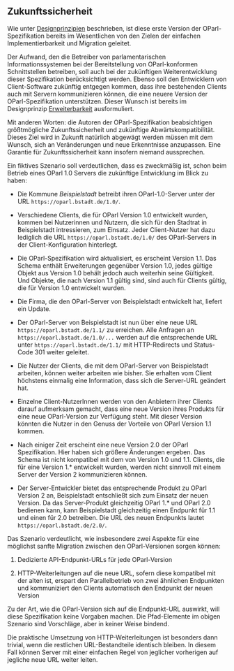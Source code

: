 Zukunftssicherheit
------------------

Wie unter [Designprinzipien](#designprinzipien) beschrieben, ist diese
erste Version der OParl-Spezifikation bereits im Wesentlichen von den
Zielen der einfachen Implementierbarkeit und Migration geleitet.

Der Aufwand, den die Betreiber von parlamentarischen Informationssystemen
bei der Bereitstellung von OParl-konformen Schnittstellen betreiben, soll
auch bei der zukünftigen Weiterentwicklung dieser Spezifikation
berücksichtigt werden. Ebenso soll den Entwicklern von Client-Software
zukünftig entgegen kommen, dass ihre bestehenden Clients auch mit Servern
kommunizieren können, die eine neuere Version der OParl-Spezifikation
unterstützen. Dieser Wunsch ist bereits im Designprinzip [Erweiterbarkeit](#erweiterbarkeit)
ausformuliert.

Mit anderen Worten: die Autoren der OParl-Spezifikation beabsichtigen
größtmögliche Zukunftssicherheit und zukünftige Abwärtskompatibilität.
Dieses Ziel wird in Zukunft natürlich abgewägt werden müssen mit
dem Wunsch, sich an Veränderungen und neue Erkenntnisse anzupassen. Eine
Garantie für Zukunftssicherheit kann insofern niemand aussprechen.

Ein fiktives Szenario soll verdeutlichen, dass es zweckmäßig ist, schon
beim Betrieb eines OParl 1.0 Servers die zukünftige Entwicklung im Blick
zu haben:

* Die Kommune *Beispielstadt* betreibt ihren OParl-1.0-Server unter
  der URL `https://oparl.bstadt.de/1.0/`.

* Verschiedene Clients, die für OParl Version 1.0 entwickelt wurden, kommen
  bei Nutzerinnen und Nutzern, die sich für den Stadtrat in Beispielstadt
  intressieren, zum Einsatz. Jeder Client-Nutzer hat dazu lediglich die 
  URL `https://oparl.bstadt.de/1.0/` des OParl-Servers in der Client-Konfiguration
  hinterlegt.

* Die OParl-Spezifikation wird aktualisiert, es erscheint
  Version 1.1. Das Schema enthält Erweiterungen gegenüber Version 1.0,
  jedes gültige Objekt aus Version 1.0 behält jedoch auch weiterhin seine
  Gültigkeit. Und Objekte, die nach Version 1.1 gültig sind, sind auch
  für Clients gültig, die für Version 1.0 entwickelt wurden.

* Die Firma, die den OParl-Server von Beispielstadt entwickelt hat,
  liefert ein Update.

* Der OParl-Server von Beispielstadt ist nun über eine neue URL
  `https://oparl.bstadt.de/1.1/` zu erreichen. Alle Anfragen an `https://oparl.bstadt.de/1.0/...`
  werden auf die entsprechende URL unter `https://oparl.bstadt.de/1.1/` mit
  HTTP-Redirects und Status-Code 301 weiter geleitet.

* Die Nutzer der Clients, die mit dem OParl-Server von Beispielstadt
  arbeiten, können weiter arbeiten wie bisher. Sie erhalten vom Client
  höchstens einmalig eine Information, dass sich die Server-URL geändert hat.

* Einzelne Client-NutzerInnen werden von den Anbietern ihrer Clients darauf
  aufmerksam gemacht, dass eine neue Version ihres Produkts für eine neue
  OParl-Version zur Verfügung steht. Mit dieser Version könnten die Nutzer
  in den Genuss der Vorteile von OParl Version 1.1 kommen.

* Nach einiger Zeit erscheint eine neue Version 2.0 der OParl Spezifikation.
  Hier haben sich größere Änderungen ergeben. Das Schema ist nicht kompatibel
  mit dem von Version 1.0 und 1.1. Clients, die für eine Version 1.* entwickelt
  wurden, werden nicht sinnvoll mit einem Server der Version 2 kommunizieren können.

* Der Server-Entwickler bietet das entsprechende Produkt zu OParl Version 2 an,
  Beispielstadt entschließt sich zum Einsatz der neuen Version. Da das Server-Produkt
  gleichzeitig OParl 1.* und OParl 2.0 bedienen kann, kann Beispielstadt gleichzeitig
  einen Endpunkt für 1.1 und einen für 2.0 betreiben. Die URL des neuen Endpunkts
  lautet `https://oparl.bstadt.de/2.0/`.

Das Szenario verdeutlicht, wie insbesondere zwei Aspekte für eine möglichst
sanfte Migration zwischen den OParl-Versionen sorgen können:

1. Dedizierte API-Endpunkt-URLs für jede OParl-Version

2. HTTP-Weiterleitungen auf die neue URL, sofern diese kompatibel mit der alten ist,
   erspart den Parallelbetrieb von zwei ähnlichen Endpunkten und kommuniziert
   den Clients automatisch den Endpunkt der neuen Version

Zu der Art, wie die OParl-Version sich auf die Endpunkt-URL auswirkt, will diese
Spezifikation keine Vorgaben machen. Die Pfad-Elemente im obigen Szenario sind
Vorschläge, aber in keiner Weise bindend.

Die praktische Umsetzung von HTTP-Weiterleitungen ist besonders dann trivial,
wenn die restlichen URL-Bestandteile identisch bleiben. In diesem Fall
können Server mit einer einfachen Regel von jeglicher vorherigen auf jegliche neue
URL weiter leiten.
